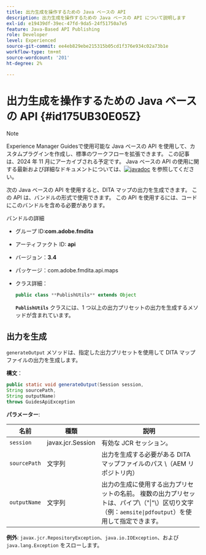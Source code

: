 ```yaml
---
title: 出力生成を操作するための Java ベースの API
description: 出力生成を操作するための Java ベースの API について説明します
exl-id: e19439df-39ec-47fd-9da5-24f51750a7e5
feature: Java-Based API Publishing
role: Developer
level: Experienced
source-git-commit: ee4eb829ebe215315b05cd1f376e934c02a73b1e
workflow-type: tm+mt
source-wordcount: '201'
ht-degree: 2%

---
```


# 出力生成を操作するための Java ベースの API {#id175UB30E05Z}

>[!NOTE]
>
> Experience Manager Guidesで使用可能な Java ベースの API を使用して、カスタムプラグインを作成し、標準のワークフローを拡張できます。 この記事は、2024 年 11 月にアーカイブされる予定です。
> Java ベースの API の使用に関する最新および詳細なドキュメントについては、[![javadoc](https://javadoc.io/badge2/com.adobe.aem/aem-guides-sdk-api/javadoc.svg)](https://javadoc.io/doc/com.adobe.aem/aem-guides-sdk-api) を参照してください。

次の Java ベースの API を使用すると、DITA マップの出力を生成できます。 この API は、バンドルの形式で使用できます。 この API を使用するには、コードにこのバンドルを含める必要があります。

バンドルの詳細

- グループ ID:**com.adobe.fmdita**

- アーティファクト ID: **api**

- バージョン：**3.4**

- パッケージ：**&#x200B;**&#x200B;com.adobe.fmdita.api.maps&#x200B;**&#x200B;**

- クラス詳細：

  ```JAVA
  public class **PublishUtils** extends Object
  ```

  **`PublishUtils`** クラスには、1 つ以上の出力プリセットの出力を生成するメソッドが含まれています。


## 出力を生成

``generateOutput`` メソッドは、指定した出力プリセットを使用して DITA マップファイルの出力を生成します。

**構文**：

```JAVA
public static void generateOutput(Session session,
String sourcePath,
String outputName)
throws GuidesApiException
```

**パラメーター**:

| 名前 | 種類 | 説明 |
|----|----|-----------|
| `session` | javax.jcr.Session | 有効な JCR セッション。 |
| ``sourcePath`` | 文字列 | 出力を生成する必要がある DITA マップファイルのパス \（AEM リポジトリ内） |
| ``outputName`` | 文字列 | 出力の生成に使用する出力プリセットの名前。 複数の出力プリセットは、パイプ\（&quot;\|&quot;\）区切り文字（例：`aemsite\|pdfoutput`）を使用して指定できます。 |

**例外**:
``javax.jcr.RepositoryException``、`java.io.IOException`、および `java.lang.Exception` をスローします。
